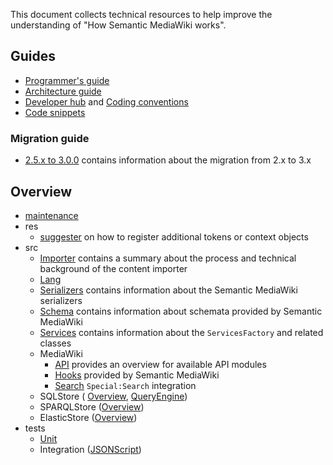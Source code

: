 This document collects technical resources to help improve the understanding of "How Semantic MediaWiki works".

## Guides

* [Programmer's guide](https://www.semantic-mediawiki.org/wiki/Programmer%27s_guide)
* [Architecture guide](https://www.semantic-mediawiki.org/wiki/Architecture_guide)
* [Developer hub](https://www.semantic-mediawiki.org/wiki/Developer_hub) and [Coding conventions](https://www.semantic-mediawiki.org/wiki/Coding_conventions)
* [Code snippets](code-snippets/README.md)

### Migration guide

- [2.5.x to 3.0.0](https://github.com/SemanticMediaWiki/SemanticMediaWiki/blob/master/docs/technical/migration-guide-3.0.md) contains information about the migration from 2.x to 3.x

## Overview

- [maintenance](https://github.com/SemanticMediaWiki/SemanticMediaWiki/blob/master/maintenance/README.md)
- res
   - [suggester](https://github.com/SemanticMediaWiki/SemanticMediaWiki/blob/master/res/smw/suggester/README.md) on how to register additional tokens or context objects
- src
  - [Importer](https://github.com/SemanticMediaWiki/SemanticMediaWiki/blob/master/src/Importer/README.md) contains a summary about the process and technical background of the content importer
  - [Lang](https://github.com/SemanticMediaWiki/SemanticMediaWiki/blob/master/src/Lang/README.md)
  - [Serializers](https://github.com/SemanticMediaWiki/SemanticMediaWiki/blob/master/docs/technical/doc.serializers.md) contains information about the Semantic MediaWiki serializers
  - [Schema](https://github.com/SemanticMediaWiki/SemanticMediaWiki/blob/master/src/Schema/README.md) contains information about schemata provided by Semantic MediaWiki
  - [Services](https://github.com/SemanticMediaWiki/SemanticMediaWiki/blob/master/src/Services/README.md) contains information about the `ServicesFactory` and related classes
  - MediaWiki
    - [API](api.md) provides an overview for available API modules
    - [Hooks](hooks.md) provided by Semantic MediaWiki
    - [Search](https://github.com/SemanticMediaWiki/SemanticMediaWiki/blob/master/src/MediaWiki/Search/README.md) `Special:Search` integration
  - SQLStore ( [Overview](https://github.com/SemanticMediaWiki/SemanticMediaWiki/blob/master/src/SQLStore/README.md), [QueryEngine](https://github.com/SemanticMediaWiki/SemanticMediaWiki/blob/master/src/SQLStore/QueryEngine/README.md))
  - SPARQLStore ([Overview](https://github.com/SemanticMediaWiki/SemanticMediaWiki/blob/master/src/SPARQLStore/README.md))
  - ElasticStore ([Overview](https://github.com/SemanticMediaWiki/SemanticMediaWiki/blob/master/src/Elastic/README.md))
- tests
  - [Unit](https://github.com/SemanticMediaWiki/SemanticMediaWiki/blob/master/tests/phpunit/README.md)
  - Integration ([JSONScript](https://github.com/SemanticMediaWiki/SemanticMediaWiki/tree/master/tests/phpunit/Integration/JSONScript))
